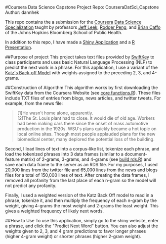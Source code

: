 #Coursera Data Science Capstone Project
Repo: CourseraDatSci_Capstone  
Author: dannhek  

This repo contains the a submission for the [Coursera](https://www.coursera.org) [Data Science Specialization](https://www.coursera.org/specializations/jhu-data-science) taught by professors [Jeff Leek](https://github.com/jtleek), [Rodger Peng](https://github.com/rdpeng), and [Brian Caffo](https://github.com/bcaffo) of the Johns Hopkins Bloomberg School of Public Health. 

In addition to this repo, I have made a [Shiny Application](https://tattooedeconomist.shinyapps.io/CourseraDSCapstone/) and a [R Presentation](http://rpubs.com/tattooed_economist/CourseraDSCapstone).  

##Purpose of project
This project takes text files provided by [SwiftKey](https://swiftkey.com/en) to class participants and uses basic Natural Language Processing (NLP) to predict the next work in a phrase. For this application, I use a variant of the [Katz's Back-off Model](https://en.wikipedia.org/wiki/Katz%27s_back-off_model) with weights assigned to the preceding 2, 3, and 4-grams. 

##Construction of Algorithm
This algorithm works by first downloading the SwiftKey data from the Coursera Website (see [core functions.R](https://github.com/dannhek/CourseraDatSci_Capstone/blob/master/core%20functions.R)). These files include TXT files of entries from blogs, news articles, and twitter tweets. For example, from the news file:  
>[1]He wasn't home alone, apparently.  
[2]The St. Louis plant had to close. It would die of old age. Workers had been making cars there since the onset of mass automotive production in the 1920s.
WSU's plans quickly became a hot topic on local online sites. Though most people applauded plans for the new biomedical center, many deplored the potential loss of the building.

Second, I load lines of text into a corpus-like list, tokenize each phrase, and load the tokenized phrases into 3 data frames (similar to a document-feature matrix) of 2-grams, 3-grams, and 4-grams (see [build rds.R](https://github.com/dannhek/CourseraDatSci_Capstone/blob/master/build%20rds.R)) and save each data frame to the server as an RDS file. For my purposes, I used 20,000 lines from the twitter file and 65,000 lines from the news and blogs files for a total of 150,000 lines of text. After creating the data frames, I removed all profanity from the last place of each n-gram so the model will not predict any profanity. 

Finally, I used a weighted version of the Katz Back Off model to read in a phrase, tokenize it, and then multiply the frequency of each n-gram by the weight, giving 4-grams the most weight and 2-grams the least weight. This gives a weighted frequency of likely next words. 

##How to Use
To use this application, simply go to the shiny website, enter a phrase, and click the "Predict Next Word" button. You can also adjust the weights given to 2, 3, and 4 gram predictions to favor longer phrases (higher 4-gram weight) or shorter phrases (higher 2-gram weight). 